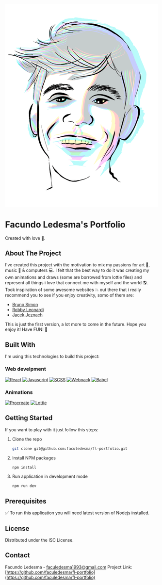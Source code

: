![fl][avatar]

# Facundo Ledesma's Portfolio

Created with love :star2:.

## About The Project

I've created this project with the motivation to mix my passions for art :art:, music :guitar: & computers :computer:. I felt that the best way to do it was creating my own animations and draws (some are borrowed from lottie files) and represent all things i love that connect me with myself and the world :earth_americas:.
Took inspiration of some awesome websites :boom: out there that i really recommend you to see if you enjoy creativity, somo of them are:

- [Bruno Simon][bruno-simon-url]
- [Robby Leonardi][robby-leonardi-url]
- [Jacek Jeznach][jacek-jeznach-url]

This is just the first version, a lot more to come in the future.
Hope you enjoy it! Have FUN! :beers:

## Built With

I'm using this technologies to build this project:

### Web develpment

[![React][react.js]][react-url]
[![Javascript][javascript.js]][javascript-url]
[![SCSS][scss.js]][scss-url]
[![Webpack][webpack.js]][webpack-url]
[![Babel][babel.js]][babel-url]

### Animations

[![Procreate][procreate]][procreate-url]
[![Lottie][lottie.js]][lottie-url]

## Getting Started

If you want to play with it just follow this steps:

1. Clone the repo
   ```sh
   git clone git@github.com:faculedesma/fl-portfolio.git
   ```
2. Install NPM packages
   ```sh
   npm install
   ```
3. Run application in development mode
   ```sh
   npm run dev
   ```

## Prerequisites

:white_check_mark: To run this application you will need latest version of Nodejs installed.

## License

Distributed under the ISC License.

## Contact

Facundo Ledesma - faculedesma1993@gmail.com
Project Link: [https://github.com/faculedesma/fl-portfolio](https://github.com/faculedesma/fl-portfolio)

[react.js]: https://img.shields.io/badge/React-20232A?style=for-the-badge&logo=react&logoColor=61DAFB
[react-url]: https://reactjs.org/
[javascript.js]: https://img.shields.io/badge/Javascript-20232A?style=for-the-badge&logo=javascript
[javascript-url]: https://developer.mozilla.org/es/docs/Web/JavaScript
[scss.js]: https://img.shields.io/badge/Sass-20232A?style=for-the-badge&logo=sass
[scss-url]: https://sass-lang.com/
[webpack.js]: https://img.shields.io/badge/Webpack-20232A?style=for-the-badge&logo=webpack
[webpack-url]: https://webpack.js.org/
[babel.js]: https://img.shields.io/badge/Babel-20232A?style=for-the-badge&logo=babel&logoColor=61DAFB
[babel-url]: https://babeljs.io/
[procreate]: https://img.shields.io/badge/Procreate-20232A?style=for-the-badge&logo=procreate&logoColor=61DAFB
[procreate-url]: https://procreate.art/
[lottie.js]: https://img.shields.io/badge/Lottie-20232A?style=for-the-badge&logo=lottie&logoColor=61DAFB
[lottie-url]: https://lottiefiles.com/
[bruno-simon-url]: https://bruno-simon.com/
[jacek-jeznach-url]: https://jacekjeznach.com/
[robby-leonardi-url]: http://www.rleonardi.com/
[avatar]: https://github.com/faculedesma/fl-portfolio/blob/main/src/assets/images/avatar.png
